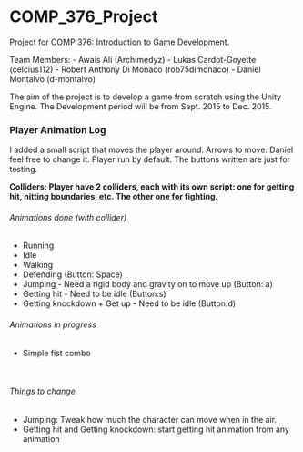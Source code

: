 # COMP_376_Project
Project for COMP 376: Introduction to Game Development. 

Team Members:
    - Awais Ali (Archimedyz)
    - Lukas Cardot-Goyette (celcius112)
    - Robert Anthony Di Monaco (rob75dimonaco)
    - Daniel Montalvo (d-montalvo)

The aim of the project is to develop a game from scratch using the Unity Engine.
The Development period will be from Sept. 2015 to Dec. 2015.

<h3>Player Animation Log </h3>
I added a small script that moves the player around. Arrows to move. Daniel feel free to change it. Player run by default. The buttons written are just for testing.

<b>Colliders: Player have 2 colliders, each with its own script: one for getting hit, hitting boundaries, etc. The other one for fighting.</b>
 
<h6>Animations done (with collider)</h6>
<ul>
	<li>Running</li>
	<li>Idle</li>
	<li>Walking</li>
	<li>Defending (Button: Space)</li>
	<li>Jumping - Need a rigid body and gravity on to move up (Button: a)</li>
	<li>Getting hit - Need to be idle (Button:s)</li>
	<li>Getting knockdown + Get up - Need to be idle (Button:d)</li>
</ul>
<h6>Animations in progress</h6>
<ul>
	<li>Simple fist combo</li>
</ul>
<br>
<h6>Things to change</h6>
<ul>
	<li>Jumping: Tweak how much the character can move when in the air.</li>
	<li>Getting hit and Getting knockdown: start getting hit animation from any animation</li>
</ul>
